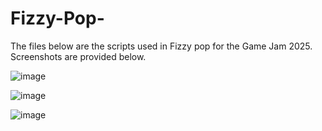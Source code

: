 # Fizzy-Pop-
The files below are the scripts used in Fizzy pop for the Game Jam 2025. Screenshots are provided below.

![image](https://github.com/user-attachments/assets/3c7ef1bb-4a99-4f91-91ff-3c6f476423b9)

![image](https://github.com/user-attachments/assets/afd2422c-d597-4efc-83c5-8c9d2dd3779c)

![image](https://github.com/user-attachments/assets/26f5f0b0-1387-46d2-92ee-fc92d789a797)

